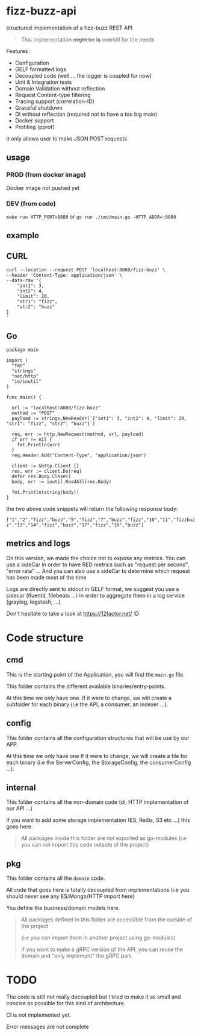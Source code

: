 # fizz-buzz-api

structured implementation of a fizz-buzz REST API

> This implementation ~~might be~~ **is** overkill for the needs

Features :
- Configuration
- GELF formatted logs
- Decoupled code (well ... the logger is coupled for now)
- Unit & Integration tests
- Domain Validation without reflection
- Request Content-type filtering
- Tracing support (correlation-ID)
- Graceful shutdown
- DI without reflection (required not to have a too big main)
- Docker support
- Profiling (pprof)

It only allows user to make JSON POST requests

## usage

### PROD (from docker image)

Docker image not pushed yet

### DEV (from code)
`make run HTTP_PORT=8080`
or
`go run ./cmd/main.go -HTTP_ADDR=:8080`

## example

## CURL 
```
curl --location --request POST 'localhost:8080/fizz-buzz' \
--header 'Content-Type: application/json' \
--data-raw '{
	"int1": 3,
	"int2": 4,
	"limit": 20,
	"str1": "fizz",
	"str2": "buzz"
}
'
```

## Go
```
package main

import (
  "fmt"
  "strings"
  "net/http"
  "io/ioutil"
)

func main() {

  url := "localhost:8080/fizz-buzz"
  method := "POST"
  payload := strings.NewReader(`{"int1": 3, "int2": 4, "limit": 20, "str1": "fizz", "str2": "buzz"}`)

  req, err := http.NewRequest(method, url, payload)
  if err != nil {
    fmt.Println(err)
  }
  req.Header.Add("Content-Type", "application/json")

  client := &http.Client {}
  res, err := client.Do(req)
  defer res.Body.Close()
  body, err := ioutil.ReadAll(res.Body)

  fmt.Println(string(body))
}
```

the two above code snippets will return the following response body:

`["1","2","fizz","buzz","5","fizz","7","buzz","fizz","10","11","fizzbuzz","13","14","fizz","buzz","17","fizz","19","buzz"]`

## metrics and logs

On this version, we made the choice not to expose any metrics.
You can use a sideCar in order to have RED metrics such as "request per second", "error rate" ...
And you can also use a sideCar to determine which request has been made most of the time

Logs are directly sent to stdout in GELF format, we suggest you use a sidecar (fluentd, filebeats ...) in order to aggregate them in a log service (graylog, logstash, ...)

Don't hesitate to take a look at https://12factor.net/ :D

# Code structure
## cmd
This is the starting point of the Application, you will find the `main.go` file.

This folder contains the different available binaries/entry-points.

At this time we only have one.
If it were to change, we will create a subfolder for each binary (i.e the API, a consumer, an indexer ...).

## config

This folder contains all the configuration structures that will be use by our APP.

At this time we only have one
If it were to change, we will create a file for each binary (i.e the ServerConfig, the StorageConfig, the consumerConfig ...).

## internal

This folder contains all the non-domain code (di, HTTP implementation of our API ...)

If you want to add some storage implementation (ES, Redis, S3 etc ...) this goes here

> All packages inside this folder are not exported as go-modules (i.e you can not import this code outside of the project)

## pkg

This folder contains all the `domain` code.

All code that goes here is totally decoupled from implementations (i.e you should never see any ES/Mongo/HTTP import here)

You define the business/domain models here.

> All packages defined in this folder are accessible from the outside of the project
> 
> (i.e you can import them in another project using go-modules)
>
> If you want to make a gRPC version of the API, you can reuse the domain and "only implement" the gRPC part.

# TODO

The code is still not really decoupled but I tried to make it as small and concise as possible for this kind of architecture.

CI is not implemented yet.

Error messages are not complete
